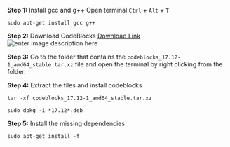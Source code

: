 
**Step 1:** Install gcc and g++
Open terminal `Ctrl` + `Alt` + `T`

    sudo apt-get install gcc g++

**Step 2:** Download CodeBlocks
[Download Link](http://www.codeblocks.org/downloads/26)
![enter image description here](download.png)

**Step 3:** Go to the folder that contains the `codeblocks_17.12-1_amd64_stable.tar.xz` file and open the terminal by right clicking from the folder.

**Step 4:** Extract the files and install codeblocks

    tar -xf codeblocks_17.12-1_amd64_stable.tar.xz

    sudo dpkg -i *17.12*.deb

**Step 5:** Install the missing dependencies

    sudo apt-get install -f

